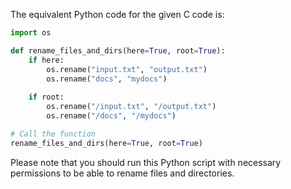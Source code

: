 The equivalent Python code for the given C code is:

```python
import os

def rename_files_and_dirs(here=True, root=True):
    if here:
        os.rename("input.txt", "output.txt")
        os.rename("docs", "mydocs")
    
    if root:
        os.rename("/input.txt", "/output.txt")
        os.rename("/docs", "/mydocs")

# Call the function
rename_files_and_dirs(here=True, root=True)
```

Please note that you should run this Python script with necessary permissions to be able to rename files and directories.
